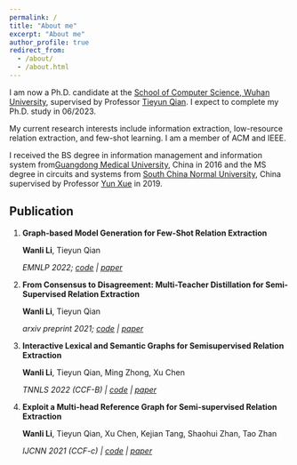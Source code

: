 ```yaml
---
permalink: /
title: "About me"
excerpt: "About me"
author_profile: true
redirect_from: 
  - /about/
  - /about.html
---
```


 I am now a Ph.D. candidate at the [School of Computer Science, Wuhan University](http://cs.whu.edu.cn/), supervised by Professor [Tieyun Qian](http://cs.whu.edu.cn/teacherinfo.aspx?id=209).  I expect to complete my Ph.D. study in 06/2023.
 
 My current research interests include information extraction, low-resource relation extraction, and few-shot learning. I am a member of ACM and IEEE.

 I received the BS degree in information management and information system from[Guangdong Medical University](https://www.gdmu.edu.cn/), China in 2016 and the MS degree in circuits and systems from [South China Normal University](https://www.scnu.edu.cn/), China supervised by Professor [Yun Xue](https://physics.scnu.edu.cn/a/20201219/6975.html) in 2019. 


Publication
------
1. **Graph-based Model Generation for Few-Shot Relation Extraction**

	**Wanli Li**, Tieyun Qian

	*EMNLP 2022; [code](https://github.com/leeworry/GM_GEN) &#124; [paper](https://aclanthology.org/2022.emnlp-main.5.pdf)*
	
2. **From Consensus to Disagreement: Multi-Teacher Distillation for Semi-Supervised Relation Extraction**

	**Wanli Li**, Tieyun Qian

	*arxiv preprint 2021; [code](https://github.com/leeworry/MTD4SemiRE) &#124; [paper](https://arxiv.org/pdf/2112.01048.pdf)*

3. **Interactive Lexical and Semantic Graphs for Semisupervised Relation Extraction**

	**Wanli Li**, Tieyun Qian, Ming Zhong, Xu Chen

	*TNNLS 2022 (CCF-B) &#124; [code](https://github.com/leeworry/LSGI) &#124; [paper](https://ieeexplore.ieee.org/abstract/document/9675808)*

4. **Exploit a Multi-head Reference Graph for Semi-supervised Relation Extraction** 

	**Wanli Li**, Tieyun Qian, Xu Chen, Kejian Tang, Shaohui Zhan, Tao Zhan

	*IJCNN 2021 (CCF-c) &#124; [code](https://github.com/leeworry/LSGI) &#124; [paper](https://ieeexplore.ieee.org/abstract/document/9534434/)*
